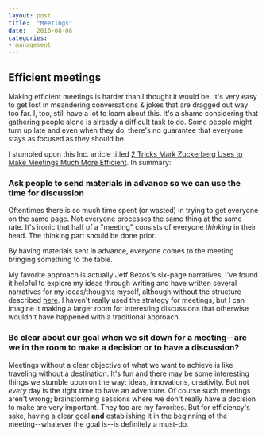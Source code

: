 ```yaml
---
layout: post
title:  "Meetings"
date:   2016-08-08
categories:
- management
---
```


## Efficient meetings
Making efficient meetings is harder than I thought it would be. It's very easy to get lost in meandering conversations &amp; jokes that are dragged out way too far. I, too, still have a lot to learn about this. It's a shame considering that gathering people alone is already a difficult task to do. Some people might turn up late and even when they do, there's no guarantee that everyone stays as focused as they should be.

I stumbled upon this Inc. article titled [2 Tricks Mark Zuckerberg Uses to Make Meetings Much More Efficient][tricks]. In summary:

### Ask people to send materials in advance so we can use the time for discussion
Oftentimes there is so much time spent (or wasted) in trying to get everyone on the same page. Not everyone processes the same thing at the same rate. It's ironic that half of a "meeting" consists of everyone *thinking* in their head. The thinking part should be done prior.

By having materials sent in advance, everyone comes to the meeting bringing something to the table.

My favorite approach is actually Jeff Bezos's six-page narratives. I've found it helpful to explore my ideas through writing and have written several narratives for my ideas/thoughts myself, although without the structure described [here][narratives]. I haven't really used the strategy for meetings, but I can imagine it making a larger room for interesting discussions that otherwise wouldn't have happened with a traditional approach.

### Be clear about our goal when we sit down for a meeting--are we in the room to make a decision or to have a discussion?
Meetings without a clear objective of what we want to achieve is like traveling without a destination. It's fun and there may be some interesting things we stumble upon on the way: ideas, innovations, creativity. But not *every* day is the right time to have an adventure. Of course such meetings aren't wrong; brainstorming sessions where we don't really have a decision to make are very important. They too are my favorites. But for efficiency's sake, having a clear goal **and** establishing it in the beginning of the meeting--whatever the goal is--is definitely a must-do.

[tricks]: http://www.inc.com/jessica-stillman/2-tricks-mark-zuckerberg-uses-to-make-meetings-much-more-efficient.html
[narratives]: https://www.quora.com/How-are-the-six-page-narratives-structured-in-Jeff-Bezos-S-Team-meetings
